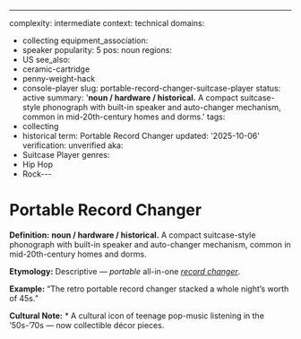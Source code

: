 ---
complexity: intermediate
context: technical
domains:
- collecting
equipment_association:
- speaker
popularity: 5
pos: noun
regions:
- US
see_also:
- ceramic-cartridge
- penny-weight-hack
- console-player
slug: portable-record-changer-suitcase-player
status: active
summary: '**noun / hardware / historical.** A compact suitcase-style phonograph with
  built-in speaker and auto-changer mechanism, common in mid-20th-century homes and
  dorms.'
tags:
- collecting
- historical
term: Portable Record Changer
updated: '2025-10-06'
verification: unverified
aka:
- Suitcase Player
genres:
- Hip Hop
- Rock---

# Portable Record Changer

**Definition:** **noun / hardware / historical.** A compact suitcase-style phonograph with built-in speaker and auto-changer mechanism, common in mid-20th-century homes and dorms.

**Etymology:** Descriptive — *portable* all-in-one *[record changer](../r/record-changer-stack-changer/)*.

**Example:** “The retro portable record changer stacked a whole night’s worth of 45s.”

**Cultural Note:** * A cultural icon of teenage pop-music listening in the ’50s-’70s — now collectible décor pieces.

